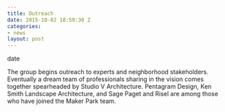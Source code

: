 ```yaml
---
title: Outreach
date: 2015-10-02 18:59:30 Z
categories:
- news
layout: post
---
```


date

The group begins outreach to experts and neighborhood
stakeholders. Eventually a dream team of professionals sharing
in the vision comes together spearheaded by Studio V
Architecture. Pentagram Design, Ken Smith Landscape
Architecture, and Sage Paget and Risel are among those who have
joined the Maker Park team.

